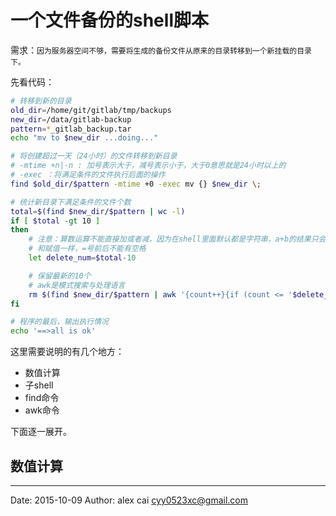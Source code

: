 # 一个文件备份的shell脚本

需求：`因为服务器空间不够，需要将生成的备份文件从原来的目录转移到一个新挂载的目录下。`

先看代码：

```sh 
# 转移到新的目录
old_dir=/home/git/gitlab/tmp/backups
new_dir=/data/gitlab-backup
pattern=*_gitlab_backup.tar
echo "mv to $new_dir ...doing..."

# 将创建超过一天（24小时）的文件转移到新目录
# -mtime +n|-n : 加号表示大于，减号表示小于，大于0意思就是24小时以上的
# -exec ：将满足条件的文件执行后面的操作
find $old_dir/$pattern -mtime +0 -exec mv {} $new_dir \;

# 统计新目录下满足条件的文件个数
total=$(find $new_dir/$pattern | wc -l)
if [ $total -gt 10 ]
then
    # 注意：算数运算不能直接加或者减，因为在shell里面默认都是字符串，a+b的结果只会是字符串“a+b”
    # 和赋值一样，=号前后不能有空格
    let delete_num=$total-10

    # 保留最新的10个
    # awk是模式搜索与处理语言
    rm $(find $new_dir/$pattern | awk '{count++}{if (count <= '$delete_num') print $1}')
fi

# 程序的最后，输出执行情况
echo '==>all is ok'
```

这里需要说明的有几个地方：

- 数值计算
- 子shell 
- find命令 
- awk命令

下面逐一展开。

## 数值计算 






---------

Date: 2015-10-09  Author: alex cai <cyy0523xc@gmail.com>
